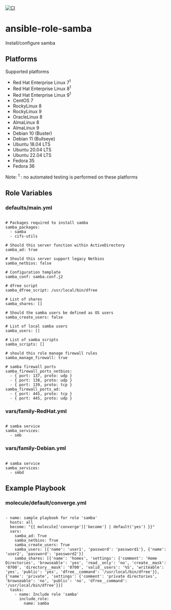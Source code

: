 [![CI](https://github.com/de-it-krachten/ansible-role-samba/workflows/CI/badge.svg?event=push)](https://github.com/de-it-krachten/ansible-role-samba/actions?query=workflow%3ACI)


# ansible-role-samba

Install/configure samba


## Platforms

Supported platforms

- Red Hat Enterprise Linux 7<sup>1</sup>
- Red Hat Enterprise Linux 8<sup>1</sup>
- Red Hat Enterprise Linux 9<sup>1</sup>
- CentOS 7
- RockyLinux 8
- RockyLinux 9
- OracleLinux 8
- AlmaLinux 8
- AlmaLinux 9
- Debian 10 (Buster)
- Debian 11 (Bullseye)
- Ubuntu 18.04 LTS
- Ubuntu 20.04 LTS
- Ubuntu 22.04 LTS
- Fedora 35
- Fedora 36

Note:
<sup>1</sup> : no automated testing is performed on these platforms

## Role Variables
### defaults/main.yml
<pre><code>
# Packages required to install samba
samba_packages:
  - samba
  - cifs-utils

# Should this server function within ActiveDirectory
samba_ad: true

# Should this server support legacy Netbios
samba_netbios: false

# Configuration template
samba_conf: samba.conf.j2

# dfree script
samba_dfree_script: /usr/local/bin/dfree

# List of shares
samba_shares: []

# Should the samba users be defined as OS users
samba_create_users: false

# List of local samba users
samba_users: []

# List of samba scripts
samba_scripts: []

# should this role manage firewall rules
samba_manage_firewall: true

# samba firewall ports
samba_firewall_ports_netbios:
  - { port: 137, proto: udp }
  - { port: 138, proto: udp }
  - { port: 139, proto: tcp }
samba_firewall_ports_ad:
  - { port: 445, proto: tcp }
  - { port: 445, proto: udp }
</pre></code>

### vars/family-RedHat.yml
<pre><code>
# samba service
samba_services:
  - smb
</pre></code>

### vars/family-Debian.yml
<pre><code>
# samba service
samba_services:
  - smbd
</pre></code>



## Example Playbook
### molecule/default/converge.yml
<pre><code>
- name: sample playbook for role 'samba'
  hosts: all
  become: "{{ molecule['converge']['become'] | default('yes') }}"
  vars:
    samba_ad: True
    samba_netbios: True
    samba_create_users: True
    samba_users: [{'name': 'user1', 'password': 'password1'}, {'name': 'user2', 'password': 'password2'}]
    samba_shares: [{'name': 'homes', 'settings': {'comment': 'Home Directories', 'browseable': 'yes', 'read__only': 'no', 'create__mask': '0700', 'directory__mask': '0700', 'valid__users': '%S', 'writeable': 'yes', 'public': 'yes', 'dfree__command': '/usr/local/bin/dfree'}}, {'name': 'private', 'settings': {'comment': 'private directories', 'browseable': 'no', 'public': 'no', 'dfree__command': '/usr/local/bin/dfree'}}]
  tasks:
    - name: Include role 'samba'
      include_role:
        name: samba
</pre></code>
